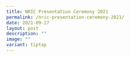 ```yaml
---
title: NRIC Presentation Ceremony 2021
permalink: /nric-presentation-ceremony-2021/
date: 2021-09-27
layout: post
description: ""
image: ""
variant: tiptap
---
```

